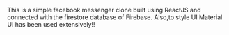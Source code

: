 This is a simple facebook messenger clone built using ReactJS and connected with the firestore database of Firebase. Also,to style UI Material UI has been used extensively!!
